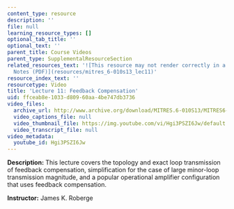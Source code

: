 ```yaml
---
content_type: resource
description: ''
file: null
learning_resource_types: []
optional_tab_title: ''
optional_text: ''
parent_title: Course Videos
parent_type: SupplementalResourceSection
related_resources_text: '![This resource may not render correctly in a screen reader.](/images/inacessible.gif)[Lecture
  Notes (PDF)](resources/mitres_6-010s13_lec11)'
resource_index_text: ''
resourcetype: Video
title: 'Lecture 11: Feedback Compensation'
uid: ffceab8e-1033-d809-60aa-4be747db3736
video_files:
  archive_url: http://www.archive.org/download/MITRES.6-010S13/MITRES6-010S13_lec11_300k.mp4
  video_captions_file: null
  video_thumbnail_file: https://img.youtube.com/vi/Hgi3PSZI6Jw/default.jpg
  video_transcript_file: null
video_metadata:
  youtube_id: Hgi3PSZI6Jw
---
```


**Description:** This lecture covers the topology and exact loop transmission of feedback compensation, simplification for the case of large minor-loop transmission magnitude, and a popular operational amplifier configuration that uses feedback compensation.

**Instructor:** James K. Roberge